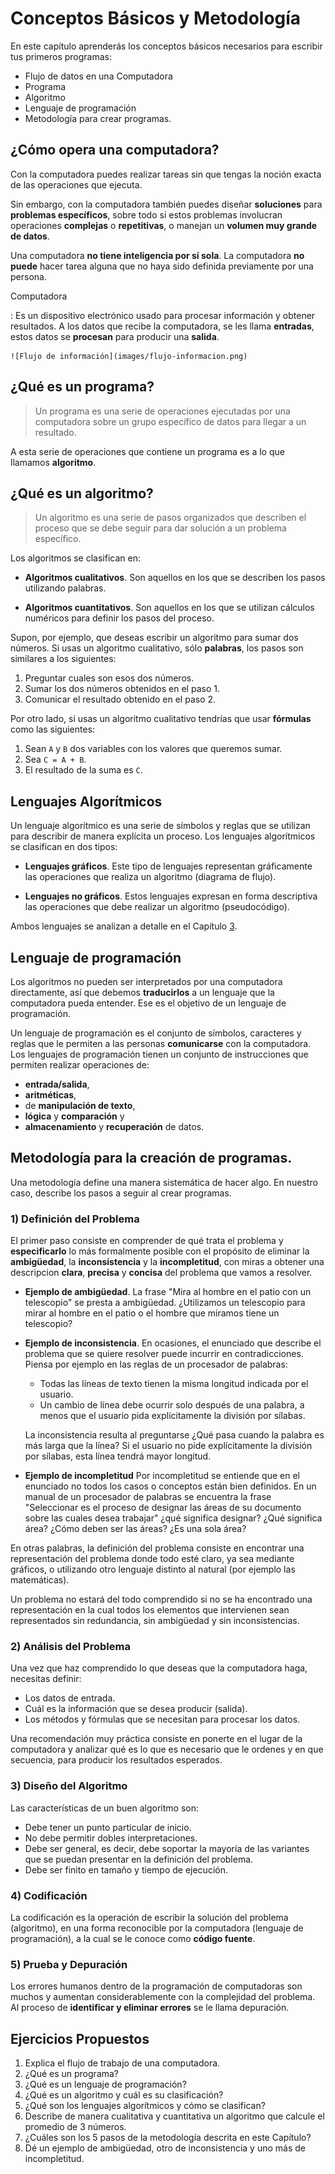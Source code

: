 # Conceptos Básicos y Metodología

En este capítulo aprenderás los conceptos básicos necesarios para escribir tus
primeros programas:

* Flujo de datos en una Computadora
* Programa
* Algoritmo
* Lenguaje de programación
* Metodología para crear programas.

## ¿Cómo opera una computadora?

Con la computadora puedes realizar tareas sin que tengas la noción exacta de
las operaciones que ejecuta.

Sin embargo, con la computadora también puedes diseñar **soluciones** para
**problemas específicos**, sobre todo si estos problemas involucran
operaciones **complejas** o **repetitivas**, o manejan un **volumen muy
grande de datos**.

Una computadora **no tiene inteligencia por sí sola**. La computadora **no
puede** hacer tarea alguna que no haya sido definida previamente por una
persona.

Computadora

:   Es un dispositivo electrónico usado para procesar información y obtener
    resultados. A los datos que recibe la computadora, se les llama
    **entradas**, estos datos se **procesan** para producir una **salida**.

    ![Flujo de información](images/flujo-informacion.png)

## ¿Qué es un programa?

> Un programa es una serie de operaciones ejecutadas por una computadora sobre
un grupo específico de datos para llegar a un resultado.

A esta serie de operaciones que contiene un programa es a lo que llamamos
**algoritmo**.

## ¿Qué es un algoritmo?

> Un algoritmo es una serie de pasos organizados que describen el proceso que se
debe seguir para dar solución a un problema específico.

Los algoritmos se clasifican en:

-   **Algoritmos cualitativos**. Son aquellos en los que se describen los pasos
    utilizando palabras.

-   **Algoritmos cuantitativos**. Son aquellos en los que se utilizan cálculos
    numéricos para definir los pasos del proceso.

Supon, por ejemplo, que deseas escribir un algoritmo para sumar dos números. Si
usas un algoritmo cualitativo, sólo **palabras**, los pasos son similares a
los siguientes:

1.  Preguntar cuales son esos dos números.
2.  Sumar los dos números obtenidos en el paso 1.
3.  Comunicar el resultado obtenido en el paso 2.

Por otro lado, si usas un algoritmo cualitativo tendrías que usar **fórmulas**
como las siguientes:

1.  Sean `A` y `B` dos variables con los valores que queremos sumar.
2.  Sea `C = A + B`.
3.  El resultado de la suma es `C`.

## Lenguajes Algorítmicos

Un lenguaje algorítmico es una serie de símbolos y reglas que se utilizan para
describir de manera explícita un proceso. Los lenguajes algorítmicos se
clasifican en dos tipos:

-   **Lenguajes gráficos**. Este tipo de lenguajes representan gráficamente las
    operaciones que realiza un algoritmo (diagrama de flujo).

-   **Lenguajes no gráficos**. Estos lenguajes expresan en forma descriptiva las
    operaciones que debe realizar un algoritmo (pseudocódigo).

Ambos lenguajes se analizan a detalle en el Capítulo
[3](docs/lenguajes-algorítmicos.html).

## Lenguaje de programación

Los algoritmos no pueden ser interpretados por una computadora directamente,
así que debemos **traducirlos** a un lenguaje que la computadora pueda
entender. Ese es el objetivo de un lenguaje de programación.

Un lenguaje de programación es el conjunto de símbolos, caracteres y reglas
que le permiten a las personas **comunicarse** con la computadora. Los
lenguajes de programación tienen un conjunto de instrucciones que permiten
realizar operaciones de:

* **entrada/salida**,
* **aritméticas**,
* de **manipulación de texto**,
* **lógica** y **comparación** y
* **almacenamiento** y **recuperación** de datos.

## Metodología para la creación de programas.

Una metodología define una manera sistemática de hacer algo. En nuestro caso,
describe los pasos a seguir al crear programas.

### 1) Definición del Problema

El primer paso consiste en comprender de qué trata el problema y
**especificarlo** lo más formalmente posible con el propósito de eliminar la
**ambigüedad**, la **inconsistencia** y la **incompletitud**, con miras a
obtener una descripcion **clara**, **precisa** y **concisa** del problema
que vamos a resolver.

-   **Ejemplo de ambigüedad**. La frase "Mira al hombre en el patio con un
    telescopio" se presta a ambigüedad. ¿Utilizamos un telescopio para mirar al
    hombre en el patio o el hombre que miramos tiene un telescopio?

-   **Ejemplo de inconsistencia**. En ocasiones, el enunciado que describe el
    problema que se quiere resolver puede incurrir en contradicciones. Piensa
    por ejemplo en las reglas de un procesador de palabras:

    -   Todas las líneas de texto tienen la misma longitud indicada por el
        usuario.
    -   Un cambio de línea debe ocurrir solo después de una palabra, a menos que
        el usuario pida explícitamente la división por sílabas.

    La inconsistencia resulta al preguntarse ¿Qué pasa cuando la palabra es más
    larga que la línea? Si el usuario no pide explícitamente la división por
    sílabas, esta línea tendrá mayor longitud.

-   **Ejemplo de incompletitud** Por incompletitud se entiende que en el
    enunciado no todos los casos o conceptos están bien definidos. En un manual
    de un procesador de palabras se encuentra la frase "Seleccionar es el
    proceso de designar las áreas de su documento sobre las cuales desea
    trabajar" ¿qué significa designar? ¿Qué significa área? ¿Cómo deben ser las
    áreas? ¿Es una sola área?

En otras palabras, la definición del problema consiste en encontrar una
representación del problema donde todo esté claro, ya sea mediante gráficos, o
utilizando otro lenguaje distinto al natural (por ejemplo las matemáticas).

Un problema no estará del todo comprendido si no se ha encontrado una
representación en la cual todos los elementos que intervienen sean representados
sin redundancia, sin ambigüedad y sin inconsistencias.

### 2) Análisis del Problema

Una vez que haz comprendido lo que deseas que la computadora haga, necesitas
definir:

-   Los datos de entrada.
-   Cuál es la información que se desea producir (salida).
-   Los métodos y fórmulas que se necesitan para procesar los datos.

Una recomendación muy práctica consiste en ponerte en el lugar de la computadora
y analizar qué es lo que es necesario que le ordenes y en que secuencia, para
producir los resultados esperados.

### 3) Diseño del Algoritmo

Las características de un buen algoritmo son:

-   Debe tener un punto particular de inicio.
-   No debe permitir dobles interpretaciones.
-   Debe ser general, es decir, debe soportar la mayoría de las variantes que se
    puedan presentar en la definición del problema.
-   Debe ser finito en tamaño y tiempo de ejecución.

### 4) Codificación

La codificación es la operación de escribir la solución del problema
(algoritmo), en una forma reconocible por la computadora (lenguaje de
programación), a la cual se le conoce como **código fuente**.

### 5) Prueba y Depuración

Los errores humanos dentro de la programación de computadoras son muchos y
aumentan considerablemente con la complejidad del problema. Al proceso de
**identificar y eliminar errores** se le llama depuración.

## Ejercicios Propuestos

1. Explica el flujo de trabajo de una computadora.
2. ¿Qué es un programa?
3. ¿Qué es un lenguaje de programación?
4. ¿Qué es un algoritmo y cuál es su clasificación?
5. ¿Qué son los lenguajes algorítmicos y cómo se clasifican?
6. Describe de manera cualitativa y cuantitativa un algoritmo que calcule el
   promedio de 3 números.
7. ¿Cuáles son los 5 pasos de la metodología descrita en este Capítulo?
8. Dé un ejemplo de ambigüedad, otro de inconsistencia y uno más de incompletitud.

